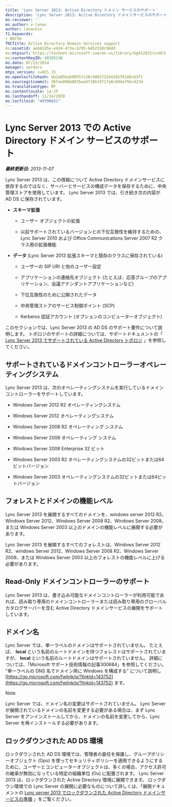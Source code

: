 ```yaml
---
title: 'Lync Server 2013: Active Directory ドメイン サービスのサポート'
description: 'Lync Server 2013: Active Directory ドメインサービスのサポート。'
ms.reviewer: ''
ms.author: v-lanac
author: lanachin
f1.keywords:
- NOCSH
TOCTitle: Active Directory Domain Services support
ms:assetid: aeb62d5e-e424-473a-b795-9452150c98dd
ms:mtpsurl: https://technet.microsoft.com/en-us/library/Gg412831(v=OCS.15)
ms:contentKeyID: 48185136
ms.date: 07/23/2014
manager: serdars
mtps_version: v=OCS.15
ms.openlocfilehash: bb2a85bab90557c28c4802721d4202f6188cb3f1
ms.sourcegitcommit: 36fee89bb887bea4f18b19f17a8c69daf5bc423d
ms.translationtype: MT
ms.contentlocale: ja-JP
ms.lasthandoff: 11/24/2020
ms.locfileid: "49398031"
---
```

# <a name="active-directory-domain-services-support-in-lync-server-2013"></a>Lync Server 2013 での Active Directory ドメイン サービスのサポート

<div data-xmlns="http://www.w3.org/1999/xhtml">

<div class="topic" data-xmlns="http://www.w3.org/1999/xhtml" data-msxsl="urn:schemas-microsoft-com:xslt" data-cs="https://msdn.microsoft.com/">

<div data-asp="https://msdn2.microsoft.com/asp">



</div>

<div id="mainSection">

<div id="mainBody">

<span> </span>

_**最終更新日:** 2013-11-07_

Lync Server 2013 は、この情報について Active Directory ドメインサービスに依存するのではなく、サーバーとサービスの構成データを保存するために、中央管理ストアを使用しています。 Lync Server 2013 では、引き続き次の内容が AD DS に保存されています。

  - **スキーマ拡張**
    
      - ユーザー オブジェクトの拡張
    
      - 以前サポートされているバージョンとの下位互換性を維持するための、Lync Server 2010 および Office Communications Server 2007 R2 クラス用の拡張機能

  - **データ** (Lync Server 2013 拡張スキーマと既存のクラスに保存されている)
    
      - ユーザーの SIP URI と他のユーザー設定
    
      - アプリケーションの連絡先オブジェクト (たとえば、応答グループのアプリケーション、会議アテンダントアプリケーションなど)
    
      - 下位互換性のために公開されたデータ
    
      - 中央管理ストアのサービス制御ポイント (SCP)
    
      - Kerberos 認証アカウント (オプションのコンピューターオブジェクト)

このセクションでは、Lync Server 2013 の AD DS のサポート要件について説明します。 トポロジのサポートの詳細については、サポートドキュメントの「 [Lync Server 2013 でサポートされている Active Directory トポロジ](lync-server-2013-supported-active-directory-topologies.md) 」を参照してください。

<div>

## <a name="supported-domain-controller-operating-systems"></a>サポートされているドメインコントローラーオペレーティングシステム

Lync Server 2013 は、次のオペレーティングシステムを実行しているドメインコントローラーをサポートしています。

  - Windows Server 2012 R2 オペレーティングシステム

  - Windows Server 2012 オペレーティングシステム

  - Windows Server 2008 R2 オペレーティング システム

  - Windows Server 2008 オペレーティング システム

  - Windows Server 2008 Enterprise 32 ビット

  - Windows Server 2003 R2 オペレーティングシステムの32ビットまたは64ビットバージョン

  - Windows Server 2003 オペレーティングシステムの32ビットまたは64ビットバージョン

</div>

<div>

## <a name="forest-and-domain-functional-level"></a>フォレストとドメインの機能レベル

Lync Server 2013 を展開するすべてのドメインを、windows server 2012 R2、Windows Server 2012、Windows Server 2008 R2、Windows Server 2008、または Windows Server 2003 以上のドメインの機能レベルに展開する必要があります。

Lync Server 2013 を展開するすべてのフォレストは、Windows Server 2012 R2、windows Server 2012、Windows Server 2008 R2、Windows Server 2008、または Windows Server 2003 以上のフォレストの機能レベルに上げる必要があります。

</div>

<div>

## <a name="support-for-read-only-domain-controllers"></a>Read-Only ドメインコントローラーのサポート

Lync Server 2013 は、書き込み可能なドメインコントローラーが利用可能であれば、読み取り専用のドメインコントローラーまたは読み取り専用のグローバルカタログサーバーを含む Active Directory ドメインサービスの展開をサポートしています。

</div>

<div>

## <a name="domain-names"></a>ドメイン名

Lync Server では、単一ラベルのドメインはサポートされていません。 たとえば、 **local** という名前のルートドメインを持つフォレストはサポートされていますが、 **local** という名前のルートドメインはサポートされていません。 詳細については、「Microsoft サポート技術情報の記事300684」を参照してください。 "単一ラベルの DNS 名でドメイン用に Windows を構成する" について説明し [https://go.microsoft.com/fwlink/p/?linkId=143752](https://go.microsoft.com/fwlink/p/?linkid=143752) ます。

<div>


> [!NOTE]  
> Lync Server では、ドメイン名の変更はサポートされていません。 Lync Server が展開されているドメインの名前を変更する必要がある場合は、まず Lync Server をアンインストールしてから、ドメインの名前を変更してから、Lync Server を再インストールする必要があります。



</div>

</div>

<div>

## <a name="locked-down-ad-ds-environments"></a>ロックダウンされた AD DS 環境

ロックダウンされた AD DS 環境では、管理者の委任を保護し、グループポリシーオブジェクト (Gpo) を使ってセキュリティポリシーを適用できるようにするために、ユーザーとコンピューターオブジェクトは、多くの場合、アクセス許可の継承が無効になっている特定の組織単位 (Ou) に配置されます。 Lync Server 2013 は、ロックダウンされた Active Directory 環境に展開できます。 ロックダウン環境での Lync Server の展開に必要なものについて詳しくは、「展開ドキュメントの [Lync server 2013 でロックダウンされた Active Directory ドメインサービスの準備](lync-server-2013-preparing-a-locked-down-active-directory-domain-services.md) 」をご覧ください。

</div>

</div>

<span> </span>

</div>

</div>

</div>

